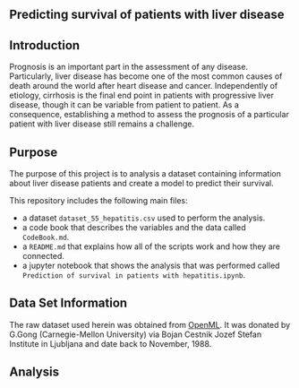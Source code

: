 ## Predicting survival of patients with liver disease
## Introduction
Prognosis is an important part in the assessment of any disease. Particularly, liver disease has become one of the most common 
causes of death around the world after heart disease and cancer. Independently of etiology, cirrhosis is the final end point 
in patients with progressive liver disease, though it can be variable from patient to patient. As a consequence, establishing 
a method to assess the prognosis of a particular patient with liver disease still remains a challenge. 

## Purpose
The purpose of this project is to analysis a dataset containing information about liver disease patients and create a model to 
predict their survival. 

This repository includes the following main files:

* a dataset `dataset_55_hepatitis.csv` used to perform the analysis.
* a code book that describes the variables and the data called `CodeBook.md`. 
* a `README.md` that explains how all of the scripts work and how they are connected.
* a jupyter notebook that shows the analysis that was performed called `Prediction of survival in patients with hepatitis.ipynb`. 

## Data Set Information
The raw dataset used herein was obtained from [OpenML](https://www.openml.org/d/55). It was donated by G.Gong (Carnegie-Mellon University) via Bojan Cestnik Jozef Stefan Institute in Ljubljana and date back to November, 1988. 

## Analysis


